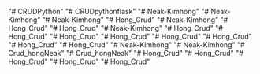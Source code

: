 "# CRUDPython" 
"# CRUDpythonflask" 
"# Neak-Kimhong" 
"# Neak-Kimhong" 
"# Neak-Kimhong" 
"# Hong_Crud" 
"# Neak-Kimhong" 
"# Hong_Crud" 
"# Hong_Crud" 
"# Neak-Kimhong" 
"# Hong_Crud" 
"# Hong_Crud" 
"# Hong_Crud" 
"# Hong_Crud" 
"# Hong_Crud" 
"# Hong_Crud" 
"# Hong_Crud" 
"# Hong_Crud" 
"# Neak-Kimhong" 
"# Neak-Kimhong" 
"# Crud_hongNeak" 
"# Crud_hongNeak" 
"# Hong_Crud" 
"# Hong_Crud" 
"# Hong_Crud" 
"# Hong_Crud" 
"# Hong_Crud" 
